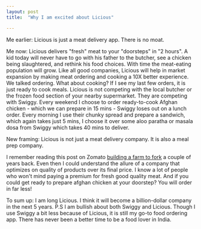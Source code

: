 ```yaml
---
layout: post
title:  "Why I am excited about Licious"

---
```

Me earlier: Licious is just a meat delivery app. There is no moat.

Me now: Licious delivers "fresh" meat to your "doorsteps" in "2 hours". A kid today will never have to go with his father to the butcher, see a chicken being slaughtered, and rethink his food choices. With time the meat-eating population will grow. Like all good companies, Licious will help in market expansion by making meat ordering and cooking a 10X better experience. 
We talked ordering. What about cooking? If I see my last few orders, it is just ready to cook meals. Licious is not competing with the local butcher or the frozen food section of your nearby supermarket. They are competing with Swiggy. Every weekend I choose to order ready-to-cook Afghan chicken - which we can prepare in 15 mins - Swiggy loses out on a lunch order. Every morning I use their chunky spread and prepare a sandwich, which again takes just 5 mins, I choose it over some aloo paratha or masala dosa from Swiggy which takes 40 mins to deliver.

New framing: Licious is not just a meat delivery company. It is also a meal prep company.

I remember reading this post on Zomato [building a farm to fork](https://forbes.com/sites/forbesasia/2018/12/12/indian-food-tech-zomato-makes-a-bid-to-transform-itself-into-a-farm-to-fork-company/#5c7f52995560) a couple of years back. Even then I could understand the allure of a company that optimizes on quality of products over its final price. I know a lot of people who won't mind paying a premium for fresh good quality meat. And if you could get ready to prepare afghan chicken at your doorstep? You will order in far less!

To sum up: I am long Licious. I think it will become a billion-dollar company in the next 5 years.
P.S I am bullish about both Swiggy and Licious. Though I use Swiggy a bit less because of Licious, it is still my go-to food ordering app. There has never been a better time to be a food lover in India.
